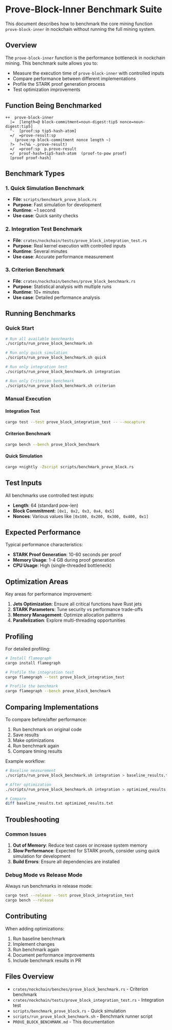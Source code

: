 # Prove-Block-Inner Benchmark Suite

This document describes how to benchmark the core mining function `prove-block-inner` in nockchain without running the full mining system.

## Overview

The `prove-block-inner` function is the performance bottleneck in nockchain mining. This benchmark suite allows you to:

- Measure the execution time of `prove-block-inner` with controlled inputs
- Compare performance between different implementations
- Profile the STARK proof generation process
- Test optimization improvements

## Function Being Benchmarked

```hoon
++  prove-block-inner
  |=  [length=@ block-commitment=noun-digest:tip5 nonce=noun-digest:tip5]
  ^-  [proof:sp tip5-hash-atom]
  =/  =prove-result:sp
    (prove:np block-commitment nonce length ~)
  ?>  ?=(%& -.prove-result)
  =/  =proof:sp  p.prove-result
  =/  proof-hash=tip5-hash-atom  (proof-to-pow proof)
  [proof proof-hash]
```

## Benchmark Types

### 1. Quick Simulation Benchmark
- **File**: `scripts/benchmark_prove_block.rs`
- **Purpose**: Fast simulation for development
- **Runtime**: ~1 second
- **Use case**: Quick sanity checks

### 2. Integration Test Benchmark
- **File**: `crates/nockchain/tests/prove_block_integration_test.rs`
- **Purpose**: Real kernel execution with controlled inputs
- **Runtime**: Several minutes
- **Use case**: Accurate performance measurement

### 3. Criterion Benchmark
- **File**: `crates/nockchain/benches/prove_block_benchmark.rs`
- **Purpose**: Statistical analysis with multiple runs
- **Runtime**: 10+ minutes
- **Use case**: Detailed performance analysis

## Running Benchmarks

### Quick Start
```bash
# Run all available benchmarks
./scripts/run_prove_block_benchmark.sh

# Run only quick simulation
./scripts/run_prove_block_benchmark.sh quick

# Run only integration test
./scripts/run_prove_block_benchmark.sh integration

# Run only Criterion benchmark
./scripts/run_prove_block_benchmark.sh criterion
```

### Manual Execution

#### Integration Test
```bash
cargo test --test prove_block_integration_test -- --nocapture
```

#### Criterion Benchmark
```bash
cargo bench --bench prove_block_benchmark
```

#### Quick Simulation
```bash
cargo +nightly -Zscript scripts/benchmark_prove_block.rs
```

## Test Inputs

All benchmarks use controlled test inputs:

- **Length**: 64 (standard pow-len)
- **Block Commitment**: `[0x1, 0x2, 0x3, 0x4, 0x5]`
- **Nonces**: Various values like `[0x100, 0x200, 0x300, 0x400, 0x1]`

## Expected Performance

Typical performance characteristics:

- **STARK Proof Generation**: 10-60 seconds per proof
- **Memory Usage**: 1-4 GB during proof generation
- **CPU Usage**: High (single-threaded bottleneck)

## Optimization Areas

Key areas for performance improvement:

1. **Jets Optimization**: Ensure all critical functions have Rust jets
2. **STARK Parameters**: Tune security vs performance trade-offs
3. **Memory Management**: Optimize allocation patterns
4. **Parallelization**: Explore multi-threading opportunities

## Profiling

For detailed profiling:

```bash
# Install flamegraph
cargo install flamegraph

# Profile the integration test
cargo flamegraph --test prove_block_integration_test

# Profile the benchmark
cargo flamegraph --bench prove_block_benchmark
```

## Comparing Implementations

To compare before/after performance:

1. Run benchmark on original code
2. Save results
3. Make optimizations
4. Run benchmark again
5. Compare timing results

Example workflow:
```bash
# Baseline measurement
./scripts/run_prove_block_benchmark.sh integration > baseline_results.txt

# After optimization
./scripts/run_prove_block_benchmark.sh integration > optimized_results.txt

# Compare
diff baseline_results.txt optimized_results.txt
```

## Troubleshooting

### Common Issues

1. **Out of Memory**: Reduce test cases or increase system memory
2. **Slow Performance**: Expected for STARK proofs, consider using quick simulation for development
3. **Build Errors**: Ensure all dependencies are installed

### Debug Mode vs Release Mode

Always run benchmarks in release mode:
```bash
cargo test --release --test prove_block_integration_test
cargo bench --release
```

## Contributing

When adding optimizations:

1. Run baseline benchmark
2. Implement changes
3. Run benchmark again
4. Document performance improvements
5. Include benchmark results in PR

## Files Overview

- `crates/nockchain/benches/prove_block_benchmark.rs` - Criterion benchmark
- `crates/nockchain/tests/prove_block_integration_test.rs` - Integration test
- `scripts/benchmark_prove_block.rs` - Quick simulation
- `scripts/run_prove_block_benchmark.sh` - Benchmark runner script
- `PROVE_BLOCK_BENCHMARK.md` - This documentation
